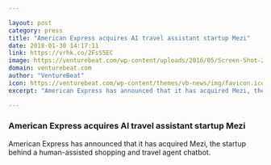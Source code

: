```yaml
---

layout: post
category: press
title: "American Express acquires AI travel assistant startup Mezi"
date: 2018-01-30 14:17:11
link: https://vrhk.co/2FsS5EC
image: https://venturebeat.com/wp-content/uploads/2016/05/Screen-Shot-2016-05-04-at-8.04.37-AM.png?fit=780%2C428&strip=all
domain: venturebeat.com
author: "VentureBeat"
icon: https://venturebeat.com/wp-content/themes/vb-news/img/favicon.ico
excerpt: "American Express has announced that it has acquired Mezi, the startup behind a human-assisted shopping and travel agent chatbot. "

---
```


### American Express acquires AI travel assistant startup Mezi

American Express has announced that it has acquired Mezi, the startup behind a human-assisted shopping and travel agent chatbot. 